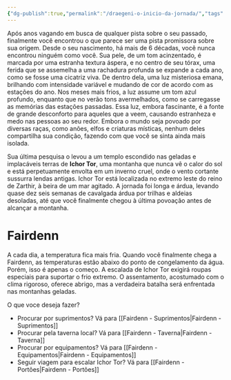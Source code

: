```yaml
---
{"dg-publish":true,"permalink":"/draegeni-o-inicio-da-jornada/","tags":["RPG/livro-jogo/Aasthar/story-points"],"created":"2024-12-06T13:29:34.228-05:00","updated":"2025-01-08T16:14:25.606-05:00"}
---
```



Após anos vagando em busca de qualquer pista sobre o seu passado, finalmente você encontrou o que parece ser uma pista promissora sobre sua origem. Desde o seu nascimento, há mais de 6 décadas, você nunca encontrou ninguém como você. Sua pele, de um tom acinzentado, é marcada por uma estranha textura áspera, e no centro de seu tórax, uma ferida que se assemelha a uma rachadura profunda se expande a cada ano, como se fosse uma cicatriz viva. De dentro dela, uma luz misteriosa emana, brilhando com intensidade variável e mudando de cor de acordo com as estações do ano. Nos meses mais frios, a luz assume um tom azul profundo, enquanto que no verão tons avermelhados, como se carregasse as memórias das estações passadas. Essa luz, embora fascinante, é a fonte de grande desconforto para aqueles que a veem, causando estranheza e medo nas pessoas ao seu redor. Embora o mundo seja povoado por diversas raças, como anões, elfos e criaturas místicas, nenhum deles compartilha sua condição, fazendo com que você se sinta ainda mais isolada.

Sua última pesquisa o levou a um templo escondido nas geladas e implacáveis terras de **Ichor Tor**, uma montanha que nunca vê o calor do sol e está perpetuamente envolta em um inverno cruel, onde o vento cortante sussurra lendas antigas. Ichor Tor está localizada no extremo leste do reino de Zarthir, à beira de um mar agitado. A jornada foi longa e árdua, levando quase dez seis semanas de cavalgada árdua por trilhas e aldeias desoladas, até que você finalmente chegou à última povoação antes de alcançar a montanha.

# Fairdenn

A cada dia, a temperatura fica mais fria. Quando você finalmente chega a Fairdenn, as temperaturas estão abaixo do ponto de congelamento da água. Porém, isso é apenas o começo. A escalada de Ichor Tor exigirá roupas especiais para suportar o frio extremo. O assentamento, acostumado com o clima rigoroso, oferece abrigo, mas a verdadeira batalha será enfrentada nas montanhas geladas.

O que voce deseja fazer?

- Procurar por suprimentos? Vá para [[Fairdenn - Suprimentos\|Fairdenn - Suprimentos]]
- Procurar pela taverna local? Vá para [[Fairdenn - Taverna\|Fairdenn - Taverna]]
- Procurar por equipamentos? Vá para [[Fairdenn - Equipamentos\|Fairdenn - Equipamentos]]
- Seguir viagem para escalar Ichor Tor? Vá para [[Fairdenn - Portões\|Fairdenn - Portões]]
